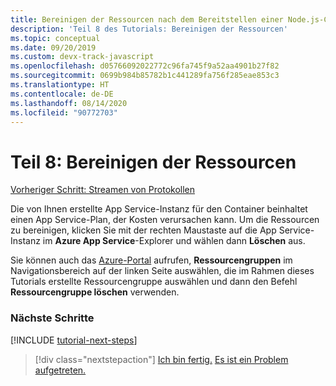 ```yaml
---
title: Bereinigen der Ressourcen nach dem Bereitstellen einer Node.js-Container-App in Visual Studio Code
description: 'Teil 8 des Tutorials: Bereinigen der Ressourcen'
ms.topic: conceptual
ms.date: 09/20/2019
ms.custom: devx-track-javascript
ms.openlocfilehash: d05766092022772c96fa745f9a52aa4901b27f82
ms.sourcegitcommit: 0699b984b85782b1c441289fa756f285eae853c3
ms.translationtype: HT
ms.contentlocale: de-DE
ms.lasthandoff: 08/14/2020
ms.locfileid: "90772703"
---
```

# <a name="part-8-clean-up-resources"></a>Teil 8: Bereinigen der Ressourcen

[Vorheriger Schritt: Streamen von Protokollen](tutorial-vscode-docker-node-07.md)

Die von Ihnen erstellte App Service-Instanz für den Container beinhaltet einen App Service-Plan, der Kosten verursachen kann. Um die Ressourcen zu bereinigen, klicken Sie mit der rechten Maustaste auf die App Service-Instanz im **Azure App Service**-Explorer und wählen dann **Löschen** aus.

Sie können auch das [Azure-Portal](https://portal.azure.com) aufrufen, **Ressourcengruppen** im Navigationsbereich auf der linken Seite auswählen, die im Rahmen dieses Tutorials erstellte Ressourcengruppe auswählen und dann den Befehl **Ressourcengruppe löschen** verwenden.

### <a name="next-steps"></a>Nächste Schritte

[!INCLUDE [tutorial-next-steps](includes/tutorial-next-steps.md)]

> [!div class="nextstepaction"]
> [Ich bin fertig.](node-howto-deploy-containers.md) [Es ist ein Problem aufgetreten.](https://www.research.net/r/PWZWZ52?tutorial=node-deployment-docker-extension&step=clean-up-resources)
